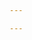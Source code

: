 ```yaml
---

---
```



<!-- 
Pre-compute just the subset of each column mapped to the schema.org / codemeta properties.
Then create sub pages where a user can click and see the mapping for each metadata standard.

This should probably become a _index.md in a crosswalk dir
-->
